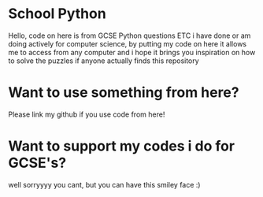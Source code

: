 # School Python
Hello, code on here is from GCSE Python questions ETC i have done or am doing actively for computer science, by putting my code on here it allows me  to access from any computer and i hope it brings you inspiration on how to solve the puzzles if anyone actually finds this repository

# Want to use something from here?
Please link my github if you use code from here!

# Want to support my codes i do for GCSE's?
well sorryyyy you cant, but you can have this smiley face :)
